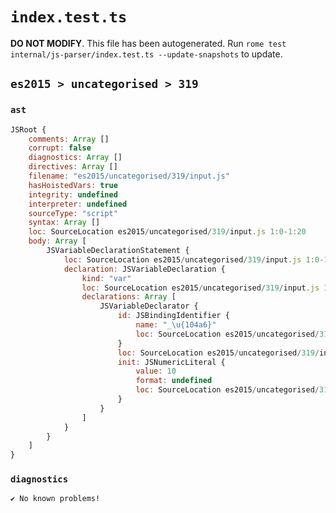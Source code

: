 # `index.test.ts`

**DO NOT MODIFY**. This file has been autogenerated. Run `rome test internal/js-parser/index.test.ts --update-snapshots` to update.

## `es2015 > uncategorised > 319`

### `ast`

```javascript
JSRoot {
	comments: Array []
	corrupt: false
	diagnostics: Array []
	directives: Array []
	filename: "es2015/uncategorised/319/input.js"
	hasHoistedVars: true
	integrity: undefined
	interpreter: undefined
	sourceType: "script"
	syntax: Array []
	loc: SourceLocation es2015/uncategorised/319/input.js 1:0-1:20
	body: Array [
		JSVariableDeclarationStatement {
			loc: SourceLocation es2015/uncategorised/319/input.js 1:0-1:20
			declaration: JSVariableDeclaration {
				kind: "var"
				loc: SourceLocation es2015/uncategorised/319/input.js 1:0-1:20
				declarations: Array [
					JSVariableDeclarator {
						id: JSBindingIdentifier {
							name: "_\u{104a6}"
							loc: SourceLocation es2015/uncategorised/319/input.js 1:4-1:14 (_\u{104a6})
						}
						loc: SourceLocation es2015/uncategorised/319/input.js 1:4-1:19
						init: JSNumericLiteral {
							value: 10
							format: undefined
							loc: SourceLocation es2015/uncategorised/319/input.js 1:17-1:19
						}
					}
				]
			}
		}
	]
}
```

### `diagnostics`

```
✔ No known problems!

```
